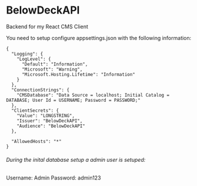 # BelowDeckAPI
Backend for my React CMS Client 

You need to setup configure appsettings.json with the following information: 

```
{
  "Logging": {
    "LogLevel": {
      "Default": "Information",
      "Microsoft": "Warning",
      "Microsoft.Hosting.Lifetime": "Information"
    }
  },
  "ConnectionStrings": {
    "CMSDatabase": "Data Source = localhost; Initial Catalog = DATABASE; User Id = USERNAME; Password = PASSWORD;"
  },
  "ClientSecrets": {
    "Value": "LONGSTRING",
    "Issuer": "BelowDeckAPI",
    "Audience": "BelowDeckAPI"
  },

  "AllowedHosts": "*"
}
```



###### During the inital database setup a admin user is setuped: 

Username: Admin
Password: admin123
